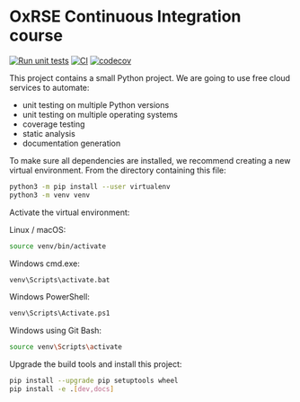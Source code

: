 # OxRSE Continuous Integration course
[![Run unit tests](https://github.com/dccotton/ci-course/actions/workflows/unit-tests.yml/badge.svg)](https://github.com/dccotton/ci-course/actions/workflows/unit-tests.yml)
[![CI](https://github.com/dccotton/ci-course/actions/workflows/test-ci.yml/badge.svg)](https://github.com/dccotton/ci-course/actions/workflows/test-ci.yml)
[![codecov](https://codecov.io/gh/dccotton/ci-course/branch/main/graph/badge.svg?token=6JM0Z7ATQ5)](https://codecov.io/gh/dccotton/ci-course)

This project contains a small Python project. We are going to use free cloud services to automate:

- unit testing on multiple Python versions
- unit testing on multiple operating systems
- coverage testing
- static analysis
- documentation generation

To make sure all dependencies are installed, we recommend creating a new virtual environment.
From the directory containing this file:

```bash
python3 -m pip install --user virtualenv
python3 -m venv venv
```

Activate the virtual environment:

Linux / macOS:
```bash
source venv/bin/activate
```

Windows cmd.exe:
```bash
venv\Scripts\activate.bat
```

Windows PowerShell:
```bash
venv\Scripts\Activate.ps1
```

Windows using Git Bash:
```bash
source venv\Scripts\activate
```

Upgrade the build tools and install this project:

```bash
pip install --upgrade pip setuptools wheel
pip install -e .[dev,docs]
```
